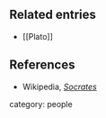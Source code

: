 
## Related entries

* [[Plato]]

## References

* Wikipedia, _[Socrates](https://en.wikipedia.org/wiki/Socrates)_

category: people